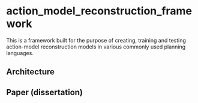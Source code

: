 # action_model_reconstruction_framework
This is a framework built for the purpose of creating, training and testing action-model reconstruction models in various commonly used planning languages.


## Architecture

## Paper (dissertation)
